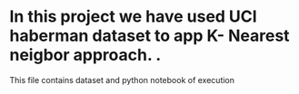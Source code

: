 # In this project we have used UCI haberman dataset to app K- Nearest neigbor approach. .
This file contains dataset and python notebook of execution
